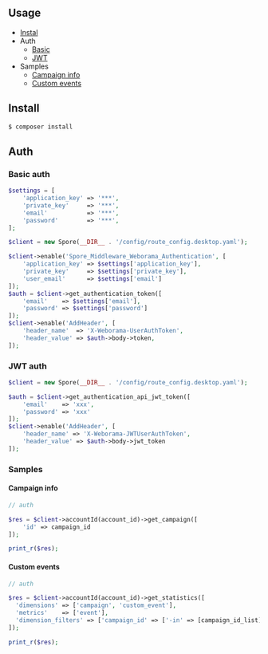 ## Usage

 - [Instal](#install)
 - Auth
	- [Basic](#basic-auth)
	- [JWT](#jwt-auth)
 - Samples
	- [Campaign info](#campaign-info)
	- [Custom events](#custom-events)


## Install

```sh
$ composer install
```


## Auth

### Basic auth
```php
$settings = [
	'application_key' => '***',
	'private_key'     => '***',
	'email'           => '***',
	'password'        => '***',
];

$client = new Spore(__DIR__ . '/config/route_config.desktop.yaml');

$client->enable('Spore_Middleware_Weborama_Authentication', [
	'application_key' => $settings['application_key'],
	'private_key'     => $settings['private_key'],
	'user_email'      => $settings['email']
]);
$auth = $client->get_authentication_token([
	'email'    => $settings['email'],
	'password' => $settings['password']
]);
$client->enable('AddHeader', [
	'header_name'  => 'X-Weborama-UserAuthToken',
	'header_value' => $auth->body->token,
]);
```


### JWT auth
```php
$client = new Spore(__DIR__ . '/config/route_config.desktop.yaml');

$auth = $client->get_authentication_api_jwt_token([
	'email'    => 'xxx',
	'password' => 'xxx'
]);
$client->enable('AddHeader', [
	'header_name' => 'X-Weborama-JWTUserAuthToken',
	'header_value' => $auth->body->jwt_token
]);
```



### Samples

#### Campaign info
```php
// auth

$res = $client->accountId(account_id)->get_campaign([
	'id' => campaign_id
]);

print_r($res);
```

#### Custom events
```php
// auth

$res = $client->accountId(account_id)->get_statistics([
  'dimensions' => ['campaign', 'custom_event'],
  'metrics'    => ['event'],
  'dimension_filters' => ['campaign_id' => ['-in' => [campaign_id_list]]],
]);

print_r($res);
```
